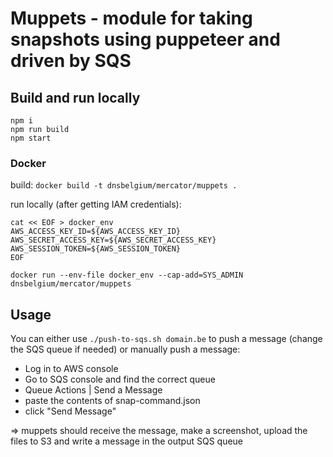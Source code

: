 # Muppets - module for taking snapshots using puppeteer and driven by SQS

## Build and run locally
```
npm i
npm run build
npm start
```

### Docker
build: `docker build -t dnsbelgium/mercator/muppets .`

run locally (after getting IAM credentials):
```
cat << EOF > docker_env
AWS_ACCESS_KEY_ID=${AWS_ACCESS_KEY_ID}
AWS_SECRET_ACCESS_KEY=${AWS_SECRET_ACCESS_KEY}
AWS_SESSION_TOKEN=${AWS_SESSION_TOKEN}
EOF

docker run --env-file docker_env --cap-add=SYS_ADMIN dnsbelgium/mercator/muppets
```

## Usage
You can either use  `./push-to-sqs.sh domain.be` to push a message (change the SQS queue if needed)
or manually push a message:

* Log in to AWS console
* Go to SQS console and find the correct queue
* Queue Actions | Send a Message
* paste the contents of snap-command.json
* click "Send Message"

=> muppets should receive the message, make a screenshot, upload the files to S3 
and write a message in the output SQS queue
